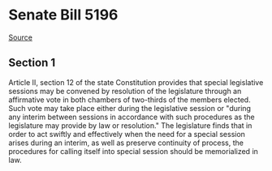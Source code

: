 # Senate Bill 5196

[Source](http://lawfilesext.leg.wa.gov/biennium/2021-22/Xml/Bills/Senate%20Bills/5196.xml)
## Section 1
Article II, section 12 of the state Constitution provides that special legislative sessions may be convened by resolution of the legislature through an affirmative vote in both chambers of two-thirds of the members elected. Such vote may take place either during the legislative session or "during any interim between sessions in accordance with such procedures as the legislature may provide by law or resolution." The legislature finds that in order to act swiftly and effectively when the need for a special session arises during an interim, as well as preserve continuity of process, the procedures for calling itself into special session should be memorialized in law.
